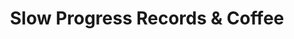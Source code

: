 ---
title: "Slow Progress Records & Coffee"
url: /edinburgh/slow-progress-records-and-coffee/
shop: music
---